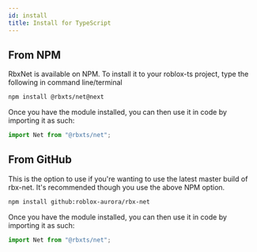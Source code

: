 ```yaml
---
id: install
title: Install for TypeScript
---
```


## From NPM
RbxNet is available on NPM. To install it to your roblox-ts project, type the following in command line/terminal

```bash
npm install @rbxts/net@next
```
Once you have the module installed, you can then use it in code by importing it as such:
```ts
import Net from "@rbxts/net";
```

## From GitHub
This is the option to use if you're wanting to use the latest master build of rbx-net. It's recommended though you use the above NPM option.

```bash
npm install github:roblox-aurora/rbx-net
```
Once you have the module installed, you can then use it in code by importing it as such:
```ts
import Net from "@rbxts/net";
```